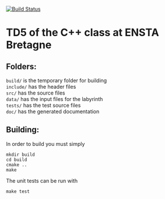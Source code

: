 [![Build Status](https://travis-ci.com/birromer/labyrinthe.svg?branch=master)](https://travis-ci.com/github/birromer/labyrinthe)

# TD5 of the C++ class at ENSTA Bretagne

## Folders:
`build/` is the temporary folder for building  
`include/` has the header files  
`src/` has the source files  
`data/` has the input files for the labyrinth  
`tests/` has the test source files  
`doc/` has the generated documentation  

## Building:
In order to build you must simply

    mkdir build
    cd build
    cmake ..
    make

The unit tests can be run with

    make test
